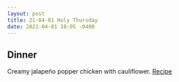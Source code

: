 ```yaml
---
layout: post
title: 21-04-01 Holy Thursday
date: 2021-04-01 18:05 -0400
---
```


## Dinner 
Creamy jalapeño popper chicken with cauliflower. [Recipe](/recipes/jalapeno-popper-chicken)
